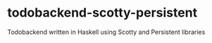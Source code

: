 todobackend-scotty-persistent
=============================
Todobackend written in Haskell using Scotty and Persistent libraries
